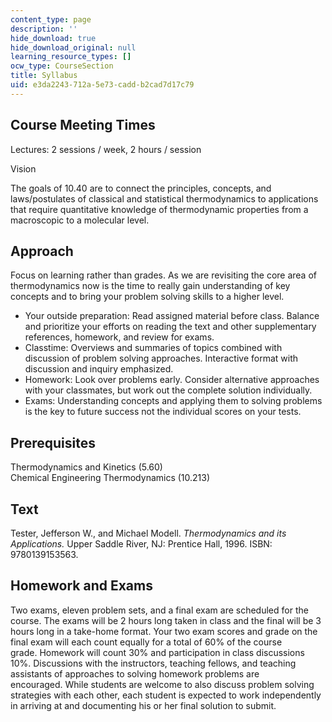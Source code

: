 ```yaml
---
content_type: page
description: ''
hide_download: true
hide_download_original: null
learning_resource_types: []
ocw_type: CourseSection
title: Syllabus
uid: e3da2243-712a-5e73-cadd-b2cad7d17c79
---
```


Course Meeting Times
--------------------

Lectures: 2 sessions / week, 2 hours / session

Vision

The goals of 10.40 are to connect the principles, concepts, and laws/postulates of classical and statistical thermodynamics to applications that require quantitative knowledge of thermodynamic properties from a macroscopic to a molecular level.

Approach
--------

Focus on learning rather than grades. As we are revisiting the core area of thermodynamics now is the time to really gain understanding of key concepts and to bring your problem solving skills to a higher level.

*   Your outside preparation: Read assigned material before class. Balance and prioritize your efforts on reading the text and other supplementary references, homework, and review for exams.
*   Classtime: Overviews and summaries of topics combined with discussion of problem solving approaches. Interactive format with discussion and inquiry emphasized.
*   Homework: Look over problems early. Consider alternative approaches with your classmates, but work out the complete solution individually.
*   Exams: Understanding concepts and applying them to solving problems is the key to future success not the individual scores on your tests.

Prerequisites
-------------

Thermodynamics and Kinetics (5.60)  
Chemical Engineering Thermodynamics (10.213)

Text
----

Tester, Jefferson W., and Michael Modell. _Thermodynamics and its Applications._ Upper Saddle River, NJ: Prentice Hall, 1996. ISBN: 9780139153563.

Homework and Exams
------------------

Two exams, eleven problem sets, and a final exam are scheduled for the course. The exams will be 2 hours long taken in class and the final will be 3 hours long in a take-home format. Your two exam scores and grade on the final exam will each count equally for a total of 60% of the course grade. Homework will count 30% and participation in class discussions 10%. Discussions with the instructors, teaching fellows, and teaching assistants of approaches to solving homework problems are encouraged. While students are welcome to also discuss problem solving strategies with each other, each student is expected to work independently in arriving at and documenting his or her final solution to submit.